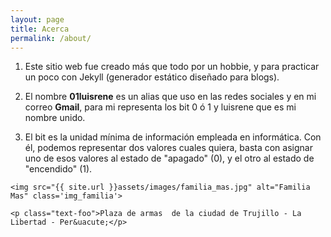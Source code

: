 ```yaml
---
layout: page
title: Acerca
permalink: /about/
---
```


<article class="about">
	<ol>
		<li>
		<p>Este sitio web fue creado más que todo por un hobbie, y para practicar un poco con Jekyll (generador estático diseñado para blogs).</p></li>
		<li>
			<p>El nombre <strong>01luisrene</strong> es un alias que uso en las redes sociales y en mi correo <strong>Gmail</strong>, para mi representa los bit 0 &oacute; 1 y luisrene que es mi nombre unido.</p>
		</li>
		<li><p>El bit es la unidad mínima de información empleada en informática. Con él, podemos representar dos valores cuales quiera, basta con asignar uno de esos valores al estado de "apagado" (0), y el otro al estado de "encendido" (1).</p></li>
	</ol>
		
	<img src="{{ site.url }}assets/images/familia_mas.jpg" alt="Familia Mas" class='img_familia'>
	
	<p class="text-foo">Plaza de armas  de la ciudad de Trujillo - La Libertad - Per&uacute;</p>

</article>